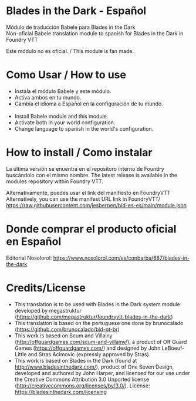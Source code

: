 # Blades in the Dark - Español
Módulo de traducción Babele para Blades in the Dark
<br>Non-oficial Babele translation module to spanish for Blades in the Dark in Foundry VTT

Este módulo no es oficial. / This module is fan made.

# Como Usar / How to use
- Instala el módulo Babele y este módulo.
- Activa ambos en tu mundo.
- Cambia el idioma a Español en la configuración de tu mundo.
<br></br>
- Install Babele module  and this module.
- Activate both in your world configuration.
- Change language to spanish in the world's configuration.

# How to install / Como instalar
La última versión se enuentra en el repositoro interno de Foundry buscándolo con el mismo nombre. The latest release is available in the modules repository within Foundry VTT.

Alternativamente, puedes usar el link del manifiesto en FoundryVTT
Alternatively, you can use the manifest URL link in FoundryVTT/ 
https://raw.githubusercontent.com/jesberpen/bid-es-es/main/module.json

# Donde comprar el producto oficial en Español
Editorial Nosolorol: https://www.nosolorol.com/es/conbarba/687/blades-in-the-dark

# Credits/License 
- This translation is to be used with Blades in the Dark system module developed by megastruktur (https://github.com/megastruktur/foundryvtt-blades-in-the-dark)
- This translation is based on the portuguese one done by brunocalado (https://github.com/brunocalado/bid-pt-br)
- This work is based on Scum and Villainy (http://offguardgames.com/scum-and-villainy/), a product of Off Guard Games (https://offguardgames.com/) and designed by John LeBoeuf-Little and Stras Acimovic (expressly approved by Stras).
- This work is based on Blades in the Dark (found at http://www.bladesinthedark.com/), product of One Seven Design, developed and authored by John Harper, and licensed for our use under the Creative Commons Attribution 3.0 Unported license (http://creativecommons.org/licenses/by/3.0/). License: https://bladesinthedark.com/licensing
